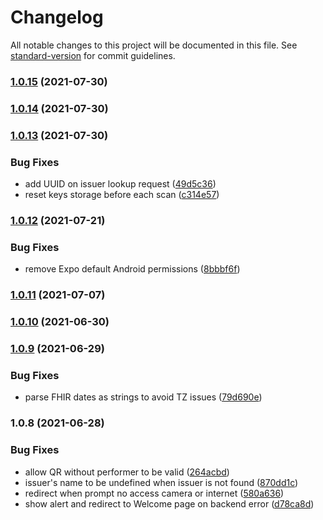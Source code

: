 # Changelog

All notable changes to this project will be documented in this file. See [standard-version](https://github.com/conventional-changelog/standard-version) for commit guidelines.

### [1.0.15](https://gitlab.com/affinidi/safe-travel/st-experiments/health-card-verifier-mobile/compare/v1.0.14...v1.0.15) (2021-07-30)

### [1.0.14](https://gitlab.com/affinidi/safe-travel/st-experiments/health-card-verifier-mobile/compare/v1.0.13...v1.0.14) (2021-07-30)

### [1.0.13](https://gitlab.com/affinidi/safe-travel/st-experiments/health-card-verifier-mobile/compare/v1.0.12...v1.0.13) (2021-07-30)


### Bug Fixes

* add UUID on issuer lookup request ([49d5c36](https://gitlab.com/affinidi/safe-travel/st-experiments/health-card-verifier-mobile/commit/49d5c36ba658de2e61850482fa2d10ccd8447c3b))
* reset keys storage before each scan ([c314e57](https://gitlab.com/affinidi/safe-travel/st-experiments/health-card-verifier-mobile/commit/c314e5749120c76bc6ab279fa6dc02c2e8b7b547))

### [1.0.12](https://gitlab.com/st-experiments/health-card-verifier-mobile/compare/v1.0.11...v1.0.12) (2021-07-21)


### Bug Fixes

* remove Expo default Android permissions ([8bbbf6f](https://gitlab.com/st-experiments/health-card-verifier-mobile/commit/8bbbf6fc17901cb1de071b4a912b32fa5ba51a71))

### [1.0.11](https://gitlab.com/st-experiments/health-card-verifier-mobile/compare/v1.0.10...v1.0.11) (2021-07-07)

### [1.0.10](https://gitlab.com/st-experiments/health-card-verifier-mobile/compare/v1.0.9...v1.0.10) (2021-06-30)

### [1.0.9](https://gitlab.com/st-experiments/health-card-verifier-mobile/compare/v1.0.8...v1.0.9) (2021-06-29)


### Bug Fixes

* parse FHIR dates as strings to avoid TZ issues ([79d690e](https://gitlab.com/st-experiments/health-card-verifier-mobile/commit/79d690e50c2406937283d85a67a672e199462e19))

### 1.0.8 (2021-06-28)


### Bug Fixes

* allow QR without performer to be valid ([264acbd](https://gitlab.com/st-experiments/health-card-verifier-mobile/commit/264acbd1062300d01bdcfefe44aa3cede480fd7a))
* issuer's name to be undefined when issuer is not found ([870dd1c](https://gitlab.com/st-experiments/health-card-verifier-mobile/commit/870dd1c8118b8e585df7b4f3d6bd7d76e66af921))
* redirect when prompt no access camera or internet ([580a636](https://gitlab.com/st-experiments/health-card-verifier-mobile/commit/580a636100fb9e9b8d088752c7a5de09c78c6f02))
* show alert and redirect to Welcome page on backend error ([d78ca8d](https://gitlab.com/st-experiments/health-card-verifier-mobile/commit/d78ca8d5beef1f39ab7913ea96981b89b0e1d3fb))

